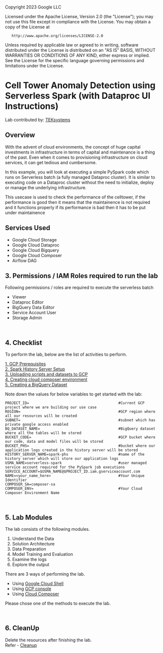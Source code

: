<!---->
  Copyright 2023 Google LLC

  Licensed under the Apache License, Version 2.0 (the "License");
  you may not use this file except in compliance with the License.
  You may obtain a copy of the License at

       http://www.apache.org/licenses/LICENSE-2.0

  Unless required by applicable law or agreed to in writing, software
  distributed under the License is distributed on an "AS IS" BASIS,
  WITHOUT WARRANTIES OR CONDITIONS OF ANY KIND, either express or implied.
  See the License for the specific language governing permissions and
  limitations under the License.
 <!---->

# Cell Tower Anomaly Detection using Serverless Spark (with Dataproc UI Instructions)

Lab contributed by: [TEKsystems](https://www.teksystems.com/en/about-us/partnerships/google-cloud)

## Overview

With the advent of cloud environments, the concept of huge capital investments in infrastructure in terms of capital and maintenance is a thing of the past. Even when it comes to provisioning infrastructure on cloud services, it can get tedious and cumbersome.

In this example, you will look at executing a simple PySpark code which runs on Serverless batch (a fully managed Dataproc cluster). It is similar to executing code on a Dataproc cluster without the need to initialize, deploy or manage the underlying infrastructure.

This usecase is used to check the performance of the celltower, if the performance is good then it means that the maintainence is not required and it functions properly if its performance is bad then it has to be put under maintainence

## Services Used
* Google Cloud Storage
* Google Cloud Dataproc
* Google Cloud Bigquery
* Google Cloud Composer
* Airflow DAG


## 3. Permissions / IAM Roles required to run the lab

Following permissions / roles are required to execute the serverless batch

- Viewer
- Dataproc Editor
- BigQuery Data Editor
- Service Account User
- Storage Admin

<br>

## 4. Checklist

To perform the lab, below are the list of activities to perform. <br>

[1. GCP Prerequisites](./instructions/01-gcp-prerequisites.md)<br>
[2. Spark History Server Setup](./instructions/02-persistent-history-server.md)<br>
[3. Uploading scripts and datasets to GCP](./instructions/03-files-upload.md)<br>
[4. Creating cloud composer environment](./instructions/04-composer.md)<br>
[5. Creating a BigQuery Dataset](./instructions/05-bigquery-dataset.md)<br>

Note down the values for below variables to get started with the lab:

```
PROJECT_ID=                                         #Current GCP project where we are building our use case
REGION=                                             #GCP region where all our resources will be created
SUBNET=                                             #subnet which has private google access enabled
BQ_DATASET_NAME=                                    #BigQuery dataset where all the tables will be stored
BUCKET_CODE=                                        #GCP bucket where our code, data and model files will be stored
BUCKET_PHS=                                         #bucket where our application logs created in the history server will be stored
HISTORY_SERVER_NAME=spark-phs                       #name of the history server which will store our application logs
USMA_NAME=serverless-spark                          #user managed service account required for the PySpark job executions
SERVICE_ACCOUNT=$USMA_NAME@$PROJECT_ID.iam.gserviceaccount.com
NAME=<your_name_here>                               #Your Unique Identifier
COMPOSER_SA=composer-sa
COMPOSER_ENV=                                       #Your Cloud Composer Environment Name
```
<br>


## 5. Lab Modules

The lab consists of the following modules.

1. Understand the Data
2. Solution Architecture
3. Data Preparation
4. Model Training and Evaluation
5. Examine the logs
6. Explore the output

There are 3 ways of performing the lab.
- Using [Google Cloud Shell](./instructions/06a-cell-tower-anomaly-gcloud-execution.md)
- Using [GCP console](./instructions/06b-cell-tower-anomaly-console-execution.md )
- Using [Cloud Composer](./instructions/06c-cell-tower-anomaly-airflow-execution.md )

Please chose one of the methods to execute the lab.

<br>

## 6. CleanUp

Delete the resources after finishing the lab. <br>
Refer - [Cleanup](./instructions/07-cleanup.md )

<br>
